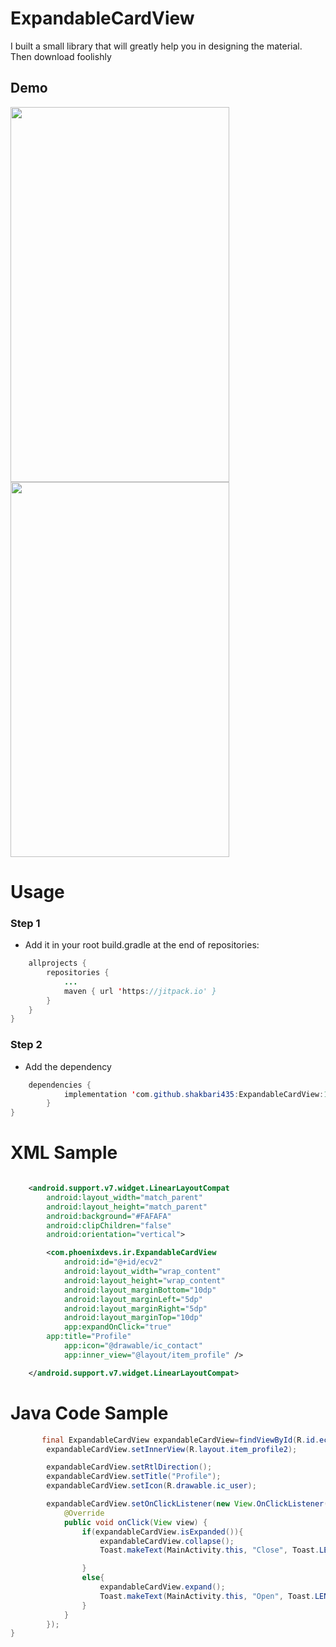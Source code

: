 # ExpandableCardView


I built a small library that will greatly help you in designing the material. Then download foolishly

## Demo
<img src="http://phoenixdevs.ir/github/expandcardview.gif" height="600" width="350">
<img src="https://drive.google.com/file/d/19Te9Egu7ornFXEeKywcaBSnY1wemAOpL/view
" height="600" width="350">

# Usage




### Step 1 
- Add it in your root build.gradle at the end of repositories:
```java
	allprojects {
		repositories {
			...
			maven { url 'https://jitpack.io' }
		}
	}
}
```



### Step 2 
- Add the dependency
```java
  	dependencies {
	        implementation 'com.github.shakbari435:ExpandableCardView:1.1'
		}
}
```

# XML Sample

```xml

    <android.support.v7.widget.LinearLayoutCompat
        android:layout_width="match_parent"
        android:layout_height="match_parent"
        android:background="#FAFAFA"
        android:clipChildren="false"
        android:orientation="vertical">

        <com.phoenixdevs.ir.ExpandableCardView
            android:id="@+id/ecv2"
            android:layout_width="wrap_content"
            android:layout_height="wrap_content"
            android:layout_marginBottom="10dp"
            android:layout_marginLeft="5dp"
            android:layout_marginRight="5dp"
            android:layout_marginTop="10dp"
            app:expandOnClick="true"
	    app:title="Profile"
            app:icon="@drawable/ic_contact"
            app:inner_view="@layout/item_profile" />

    </android.support.v7.widget.LinearLayoutCompat>
```

# Java Code Sample

```java
       final ExpandableCardView expandableCardView=findViewById(R.id.ecv2);
        expandableCardView.setInnerView(R.layout.item_profile2);

        expandableCardView.setRtlDirection();
        expandableCardView.setTitle("Profile");
        expandableCardView.setIcon(R.drawable.ic_user);

        expandableCardView.setOnClickListener(new View.OnClickListener() {
            @Override
            public void onClick(View view) {
                if(expandableCardView.isExpanded()){
                    expandableCardView.collapse();
                    Toast.makeText(MainActivity.this, "Close", Toast.LENGTH_SHORT).show();

                }
                else{
                    expandableCardView.expand();
                    Toast.makeText(MainActivity.this, "Open", Toast.LENGTH_SHORT).show();
                }
            }
        });
}
```
